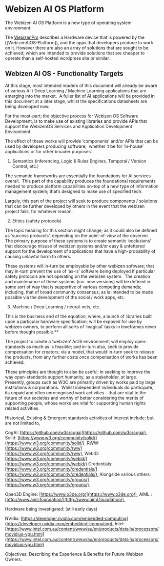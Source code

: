 # Webizen AI OS Platform

The Webizen AI OS Platform is a new type of operating system environment.  

The [WebizenPro](WebizenPro.md) describes a Hardware device that is powered by the [[WebizenAiOS-Platform]], and the apps that developers produce to work on it.  However there are also an array of  solutions that are sought to be achieved, which are intended to provide solutions that are cheaper to operate than a self-hosted wordpress site or similar. 

## Webizen AI OS - Functionality Targets

At this stage, most intended readers of this document will already be aware of various AI / Deep Learning / Machine Learning applications that are emerging into the market.  A fuller list of AI applications will be provided in this document at a later stage, whilst the specifications datasheets are being developed now.

For the most-part; the objective process for Webizen OS Software Development, is to make use of existing libraries and provide APIs that support the WebizenOS Services and Application Development Environment.

The effect of these works will provide ‘components’ and/or APIs that can be used by developers producing software;  whether it be for ‘in-house’ applications or for other broader purposes. 

1.  Semantics (inferencing, Logic & Rules Engines, Temporal / Version Control, etc.)

The semantic frameworks are essentially the foundations for AI services overall.  This part of the capability produces the foundational requirements needed to produce platform capabilities on-top of a new type of information management system; that’s designed to make use of specified tech.

Largely, this part of the project will seek to produce components / solutions that can be further developed by others in the event that the webizen project fails, for whatever reason. 

2.  Ethics (safety protocols)

The topic heading for this section might change; as it could also be defined as ‘success protocols’, depending on the point-of-view of the observer.    The primary purpose of these systems is to create semantic ‘occlusions’ that discourage misuse of webizen systems and/or easy & unfettered support for the development of applications that have a high-probability of causing unlawful harm to others.

These systems will in-turn be employable by other webizen software; that may in-turn prevent the use of ‘as-is’ software being deployed if particular safety protocols are not operating on the webizen system.  The creation and maintenance of these systems (inc. new versions) will be defined in some sort of way that is supportive of various competing demands; including, that of broad community consensus; as is intended to be made possible via the development of the social / work apps, etc.

3.  Machine / Deep Learning / neural-nets, etc..

This is the business end of the equation; where, a bunch of libraries built upon a particular hardware specification; will be exposed for use by webizen owners, to perform all sorts of ‘magical’ tasks in timeframes never before thought possible.**


The project to create a ‘webizen’ AiOS environment; will employ open-standards as much as is feasible; and in-turn also, seek to provide compensation for creators; via a model, that would in-turn seek to release the products, from any further costs once compensation of works has been achieved.

These principles are thought to also be useful; in seeking to improve the way open-standards support humanity, as a stakeholder, at large.  Presently, groups such as W3C are primarily driven by works paid by large institutions & corporations.  Whilst independent individuals do participate, its unpaid and often unrecognised work activities - that are vital to the future of our societies and worthy of better considering the merits of supporting people, whose works are vital for supporting human rights related activities.  

Historical, Existing & Emergent standards activities of interest include; but are not limited to,

CogAI: [https://github.com/w3c/cogai](https://github.com/w3c/cogai) 
Solid: [https://www.w3.org/community/solid/](https://www.w3.org/community/solid/) 
RWW: [https://www.w3.org/community/rww](https://www.w3.org/community/rww) 
WebID: [https://www.w3.org/community/webid/](https://www.w3.org/community/webid/)
Credentials: [https://www.w3.org/community/credentials/](https://www.w3.org/community/credentials/) 
Alongside various others: [https://www.w3.org/community/groups/](https://www.w3.org/community/groups/) 

Open3D Engine: [https://www.o3de.org/](https://www.o3de.org/) 
AIML : [http://www.aiml.foundation/](http://www.aiml.foundation/) 

Hardware being investigated: (still early days)

NVidia: [https://developer.nvidia.com/embedded-computing](https://developer.nvidia.com/embedded-computing) 
Intel: [https://www.intel.com.au/content/www/au/en/products/details/processors/movidius-vpu.html](https://www.intel.com.au/content/www/au/en/products/details/processors/movidius-vpu.html)

Objectives: Describing the Experience & Benefits for Future Webizen Owners. 


